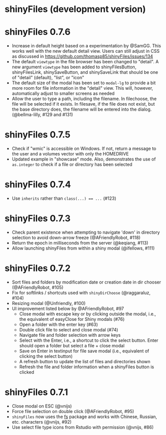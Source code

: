 # shinyFiles (development version)

# shinyFiles 0.7.6

* Increase in default height based on a experimentation by @SamGG. This works well with the new default detail view. Users can still adjust in CSS as discussed in https://github.com/thomasp85/shinyFiles/issues/134
* The default `viewtype` in the file browser has been changed to "detail". A new argument `viewtype` has been added to shinyFilesButton, shinyFilesLink, shinySaveButton, and shinySaveLink that should be one of "detail" (default), "list", or "icon"
* The default size of the modal has been set to `modal-lg` to provide a bit more room for file information in the "detail" view. This will, however, automatically adjust to smaller screens as needed
* Allow the user to type a path, including the filename. In filechoose, the file will be selected if it exists. In filesave, if the file does not exist, but the base directory does, the filename will be entered into the dialog. (@bellma-lilly, #129 and #131)

# shinyFiles 0.7.5

* Check if "wmic" is accessible on Windows. If not, return a message to the user 
  and a volumes vector with only the HOMEDRIVE
* Updated example in "showcase" mode. Also, demonstrates the use of `as.integer` 
  to check if a file or directory has been selected

# shinyFiles 0.7.4

* Use `inherits` rather than `class(...) == ...` (#123) 

# shinyFiles 0.7.3

* Check parent existence when attempting to navigate 'down' in directory 
  selection to avoid down-arrow freeze (@AFriendlyRobot, #118)
* Return the epoch in milliseconds from the server (@keqiang, #113)
* Allow launching shinyFiles from within a shiny modal (@ifellows, #111)

# shinyFiles 0.7.2

* Sort files and folders by modification date or creation date in dir chooser 
  (@AFriendlyRobot, #105)
* Fix for softlinks / shortcuts used with `shinyDirChoose` (@raggaraluz, #104)
* Resizing modal (@Unfriendly, #100)
* UI improvement listed below by @AFriendlyRobot, #97
  - Close modal with escape key or by clicking outside the modal, i.e., the 
    equivalent of easyClose for Shiny modals (#76)
  - Open a folder with the enter key (#63)
  - Double click file to select and close modal (#74)
  - Navigate file and folder selection with arrow keys
  - Select with the Enter, i.e., a shortcut to click the select button. Enter 
    should open a folder but select a file + close modal
  - Save on Enter in textinput for file save modal (i.e., equivalent of clicking the select button)
  - A refresh button to update the list of files and directories shown
  - Refresh the file and folder information when a shinyFiles button is clicked

# shinyFiles 0.7.1

* Close modal on ESC (@vnijs)
* Force file selection on double click (@AFriendlyRobot, #95)
* `shinyFiles` now uses the [fs](https://github.com/r-lib/fs) package and works 
  with Chinese, Russian, etc. characters (@vnijs, #92)
* Use select file type icons from Rstudio with permission (@vnijs, #86)
